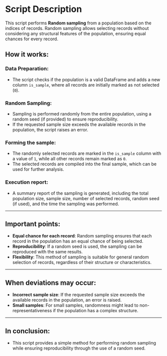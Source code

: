 # Script Description

This script performs **Random sampling** from a population based on the indices of records. Random sampling allows selecting records without considering any structural features of the population, ensuring equal chances for every record.

## How it works:

### Data Preparation:
- The script checks if the population is a valid DataFrame and adds a new column `is_sample`, where all records are initially marked as not selected (`0`).

### Random Sampling:
- Sampling is performed randomly from the entire population, using a random seed (if provided) to ensure reproducibility.
- If the requested sample size exceeds the available records in the population, the script raises an error.

### Forming the sample:
- The randomly selected records are marked in the `is_sample` column with a value of `1`, while all other records remain marked as `0`.
- The selected records are compiled into the final sample, which can be used for further analysis.

### Execution report:
- A summary report of the sampling is generated, including the total population size, sample size, number of selected records, random seed (if used), and the time the sampling was performed.

---

## Important points:

- **Equal chance for each record**: Random sampling ensures that each record in the population has an equal chance of being selected.
- **Reproducibility**: If a random seed is used, the sampling can be reproduced with the same results.
- **Flexibility**: This method of sampling is suitable for general random selection of records, regardless of their structure or characteristics.

---

## When deviations may occur:

- **Incorrect sample size**: If the requested sample size exceeds the available records in the population, an error is raised.
- **Small samples**: For small samples, randomness might lead to non-representativeness if the population has a complex structure.

---

## In conclusion:

- This script provides a simple method for performing random sampling while ensuring reproducibility through the use of a random seed.
